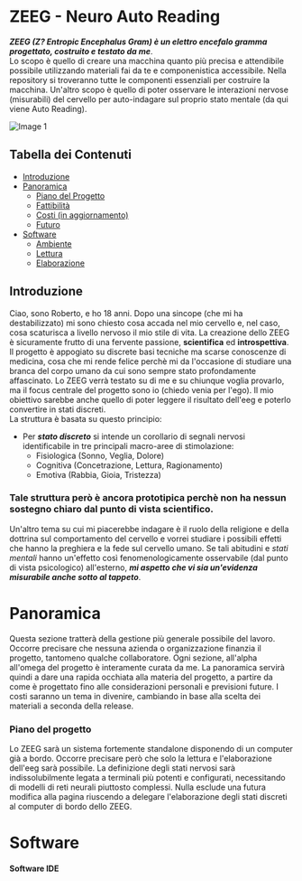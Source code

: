 # ZEEG - Neuro Auto Reading
***ZEEG (Z? Entropic Encephalus Gram) è un elettro encefalo gramma progettato, costruito e testato da me***. <br/>
Lo scopo è quello di creare una macchina quanto più precisa e attendibile possibile utilizzando materiali fai da te e componenistica accessibile. Nella repository si troveranno tutte le componenti essenziali per costruire la macchina. 
Un'altro scopo è quello di poter osservare le interazioni nervose (misurabili) del cervello per auto-indagare sul proprio stato mentale (da qui viene Auto Reading).  

![Image 1](./Orizzonatale-Nero.jpg)

## Tabella dei Contenuti
* [Introduzione](#introduzione)
* [Panoramica](#Panoramica)
  + [Piano del Progetto](#Piano-del-Progetto)
  + [Fattibilità](#fattibilità)
  + [Costi (in aggiornamento)](#costi)
  + [Futuro](#futuro)
* [Software](#software)
  + [Ambiente](#software-ide)
  + [Lettura](#software-lettura)
  + [Elaborazione](#software-elaborazione)


## Introduzione
Ciao, sono Roberto, e ho 18 anni. Dopo una sincope (che mi ha destabilizzato) mi sono chiesto cosa accada nel mio cervello e, nel caso, cosa scaturisca a livello nervoso il mio stile di vita. La creazione dello ZEEG è sicuramente frutto di una fervente passione, **scientifica** ed **introspettiva**. 
Il progetto è appogiato su discrete basi tecniche ma scarse conoscenze di medicina, cosa che mi rende felice perchè mi da l'occasione di studiare una branca del corpo umano da cui sono sempre stato profondamente affascinato. Lo ZEEG verrà testato su di me e su chiunque voglia provarlo, ma il focus centrale del progetto sono io (chiedo venia per l'ego). Il mio obiettivo sarebbe anche quello di poter leggere il risultato dell'eeg e poterlo convertire in stati discreti. <br/>
La struttura è basata su questo principio:
* Per ***stato discreto*** si intende un corollario di segnali nervosi identificabile in tre principali macro-aree di stimolazione: 
  - Fisiologica (Sonno, Veglia, Dolore)
  - Cognitiva (Concetrazione, Lettura, Ragionamento)
  - Emotiva (Rabbia, Gioia, Tristezza)

### Tale struttura però è ancora prototipica perchè non ha nessun sostegno chiaro dal punto di vista scientifico. <br/>
Un'altro tema su cui mi piacerebbe indagare è il ruolo della religione e della dottrina sul comportamento del cervello e vorrei studiare i possibili effetti che hanno la preghiera e la fede sul cervello umano. Se tali abitudini e *stati mentali* hanno un'effetto così fenomenologicamente osservabile (dal punto di vista psicologico) all'esterno, ***mi aspetto che vi sia un'evidenza misurabile anche sotto al tappeto***.

# Panoramica
Questa sezione tratterà della gestione più generale possibile del lavoro. Occorre precisare che nessuna azienda o organizzazione finanzia il progetto, tantomeno qualche collaboratore. Ogni sezione, all'alpha all'omega del progetto è interamente curata da me. La panoramica servirà quindi a dare una rapida occhiata alla materia del progetto, a partire da come è progettato fino alle considerazioni personali e previsioni future. I costi saranno un tema in divenire, cambiando in base alla scelta dei materiali a seconda della release.

### Piano del progetto
Lo ZEEG sarà un sistema fortemente standalone disponendo di un computer già a bordo. Occorre precisare però che solo la lettura e l'elaborazione dell'eeg sarà possibile. La definizione degli stati nervosi sarà indissolubilmente legata a terminali più potenti e configurati, necessitando di modelli di reti neurali piuttosto complessi. Nulla esclude una futura modifica alla pagina riuscendo a delegare l'elaborazione degli stati discreti al computer di bordo dello ZEEG.

# Software

#### Software IDE
  
